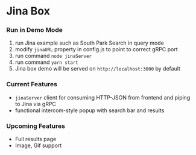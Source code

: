 # Jina Box

### Run in Demo Mode

1. run Jina example such as South Park Search in query mode
2. modify `jinaURL` property in config.js to point to correct gRPC port
3. run command `node jinaServer`
4. run command `yarn start`
5. Jina box demo will be served on `http://localhost:3000` by default

### Current Features
- `jinaServer` client for consuming HTTP-JSON from frontend and piping to Jina via gRPC
- functional intercom-style popup with search bar and results 

### Upcoming Features
- Full results page
- Image, Gif support